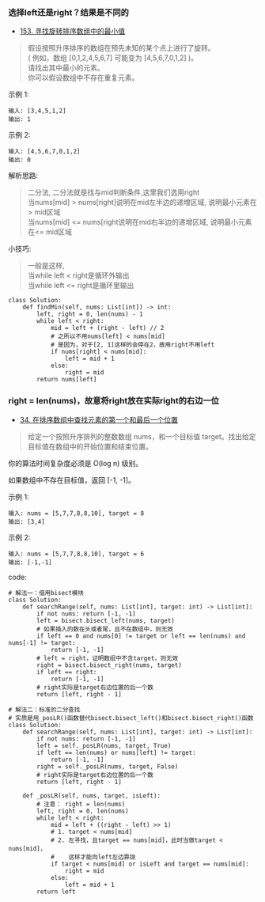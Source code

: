 ### 选择left还是right？结果是不同的
- [153. 寻找旋转排序数组中的最小值](https://leetcode-cn.com/problems/find-minimum-in-rotated-sorted-array/)
> 假设按照升序排序的数组在预先未知的某个点上进行了旋转。         
>( 例如，数组 [0,1,2,4,5,6,7] 可能变为 [4,5,6,7,0,1,2] )。        
>请找出其中最小的元素。      
>你可以假设数组中不存在重复元素。      

示例 1:
```shell
输入: [3,4,5,1,2]
输出: 1
```
示例 2:
```shell
输入: [4,5,6,7,0,1,2]
输出: 0
```
解析思路:
>二分法, 二分法就是找与mid判断条件,这里我们选用right           
>当nums[mid] > nums[right]说明在mid左半边的递增区域, 说明最小元素在> mid区域       
>当nums[mid] <= nums[right说明在mid右半边的递增区域, 说明最小元素在<= mid区域          

小技巧:        

>一般是这样,             
>当while left < right是循环外输出          
>当while left <= right是循环里输出         
```python3
class Solution:
    def findMin(self, nums: List[int]) -> int:
        left, right = 0, len(nums) - 1
        while left < right:
            mid = left + (right - left) // 2
            # 之所以不用nums[left] < nums[mid]
            # 是因为，对于[2, 1]这样的会停在2，故用right不用left
            if nums[right] < nums[mid]:
                left = mid + 1
            else:
                right = mid
        return nums[left]
```
### right = len(nums)，故意将right放在实际right的右边一位
- [34. 在排序数组中查找元素的第一个和最后一个位置](https://leetcode-cn.com/problems/find-first-and-last-position-of-element-in-sorted-array/)
> 给定一个按照升序排列的整数数组 nums，和一个目标值 target。找出给定目标值在数组中的开始位置和结束位置。
>
你的算法时间复杂度必须是 O(log n) 级别。
>
如果数组中不存在目标值，返回 [-1, -1]。

示例 1:

```
输入: nums = [5,7,7,8,8,10], target = 8
输出: [3,4]
```
示例 2:

```
输入: nums = [5,7,7,8,8,10], target = 6
输出: [-1,-1]
```


code:
```python3
# 解法一：借用bisect模块
class Solution:
    def searchRange(self, nums: List[int], target: int) -> List[int]:
        if not nums: return [-1, -1]
        left = bisect.bisect_left(nums, target)
        # 如果插入的数在头或者尾，且不在数组中，则无效
        if left == 0 and nums[0] != target or left == len(nums) and nums[-1] != target:
            return [-1, -1]
        # left = right，证明数组中不含target，则无效
        right = bisect.bisect_right(nums, target)
        if left == right:
            return [-1, -1]
        # right实际是target右边位置的后一个数
        return [left, right - 1]

# 解法二：标准的二分查找
# 实质是用_posLR()函数替代bisect.bisect_left()和bisect.bisect_right()函数
class Solution:
    def searchRange(self, nums: List[int], target: int) -> List[int]:
        if not nums: return [-1, -1]
        left = self._posLR(nums, target, True)
        if left == len(nums) or nums[left] != target:
            return [-1, -1]
        right = self._posLR(nums, target, False)
        # right实际是target右边位置的后一个数
        return [left, right - 1]
    
    def _posLR(self, nums, target, isLeft):
        # 注意： right = len(nums)
        left, right = 0, len(nums)
        while left < right:
            mid = left + ((right - left) >> 1)
            # 1. target < nums[mid]
            # 2. 左寻找，且target == nums[mid]，此时当做target < nums[mid]，
            #    这样才能向left左边靠拢
            if target < nums[mid] or isLeft and target == nums[mid]:
                right = mid
            else:
                left = mid + 1
        return left
```
